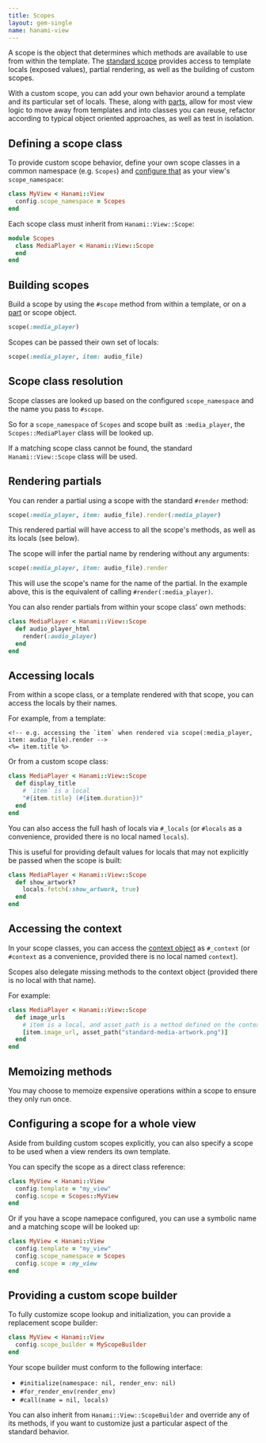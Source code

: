 ```yaml
---
title: Scopes
layout: gem-single
name: hanami-view
---
```


A scope is the object that determines which methods are available to use from within the template. The [standard scope](docs::templates) provides access to template locals (exposed values), partial rendering, as well as the building of custom scopes.

With a custom scope, you can add your own behavior around a template and its particular set of locals. These, along with [parts](docs::parts), allow for most view logic to move away from templates and into classes you can reuse, refactor according to typical object oriented approaches, as well as test in isolation.

## Defining a scope class

To provide custom scope behavior, define your own scope classes in a common namespace (e.g. `Scopes`) and [configure that](docs::configuration) as your view's `scope_namespace`:

```ruby
class MyView < Hanami::View
  config.scope_namespace = Scopes
end
```

Each scope class must inherit from `Hanami::View::Scope`:

```ruby
module Scopes
  class MediaPlayer < Hanami::View::Scope
  end
end
```

## Building scopes

Build a scope by using the `#scope` method from within a template, or on a [part](docs::parts) or scope object.

```ruby
scope(:media_player)
```

Scopes can be passed their own set of locals:

```ruby
scope(:media_player, item: audio_file)
```

## Scope class resolution

Scope classes are looked up based on the configured `scope_namespace` and the name you pass to `#scope`.

So for a `scope_namespace` of `Scopes` and scope built as `:media_player`, the `Scopes::MediaPlayer` class will be looked up.

If a matching scope class cannot be found, the standard `Hanami::View::Scope` class will be used.

## Rendering partials

You can render a partial using a scope with the standard `#render` method:

```ruby
scope(:media_player, item: audio_file).render(:media_player)
```

This rendered partial will have access to all the scope's methods, as well as its locals (see below).

The scope will infer the partial name by rendering without any arguments:

```ruby
scope(:media_player, item: audio_file).render
```

This will use the scope's name for the name of the partial. In the example above, this is the equivalent of calling `#render(:media_player)`.

You can also render partials from  within your scope class' own methods:

```ruby
class MediaPlayer < Hanami::View::Scope
  def audio_player_html
    render(:audio_player)
  end
end
```

## Accessing locals

From within a scope class, or a template rendered with that scope, you can access the locals by their names.

For example, from a template:

```erb
<!-- e.g. accessing the `item` when rendered via scope(:media_player, item: audio_file).render -->
<%= item.title %>
```

Or from a custom scope class:

```ruby
class MediaPlayer < Hanami::View::Scope
  def display_title
    # `item` is a local
    "#{item.title} (#{item.duration})"
  end
end
```

You can also access the full hash of locals via `#_locals` (or `#locals` as a convenience, provided there is no local named `locals`).

This is useful for providing default values for locals that may not explicitly be passed when the scope is built:

```ruby
class MediaPlayer < Hanami::View::Scope
  def show_artwork?
    locals.fetch(:show_artwork, true)
  end
end
```

## Accessing the context

In your scope classes, you can access the [context object](docs::context) as `#_context` (or `#context` as a convenience, provided there is no local named `context`).

Scopes also delegate missing methods to the context object (provided there is no local with that name).

For example:

```ruby
class MediaPlayer < Hanami::View::Scope
  def image_urls
    # item is a local, and asset_path is a method defined on the context object
    [item.image_url, asset_path("standard-media-artwork.png")]
  end
end
```

## Memoizing methods

You may choose to memoize expensive operations within a scope to ensure they only run once.

## Configuring a scope for a whole view

Aside from building custom scopes explicitly, you can also specify a scope to be used when a view renders its own template.

You can specify the scope as a direct class reference:

```ruby
class MyView < Hanami::View
  config.template = "my_view"
  config.scope = Scopes::MyView
end
```

Or if you have a scope namepace configured, you can use a symbolic name and a matching scope will be looked up:

```ruby
class MyView < Hanami::View
  config.template = "my_view"
  config.scope_namespace = Scopes
  config.scope = :my_view
end
```

## Providing a custom scope builder

To fully customize scope lookup and initialization, you can provide a replacement scope builder:

```ruby
class MyView < Hanami::View
  config.scope_builder = MyScopeBuilder
end
```

Your scope builder must conform to the following interface:

- `#initialize(namespace: nil, render_env: nil)`
- `#for_render_env(render_env)`
- `#call(name = nil, locals)`

You can also inherit from `Hanami::View::ScopeBuilder` and override any of its methods, if you want to customize just a particular aspect of the standard behavior.
